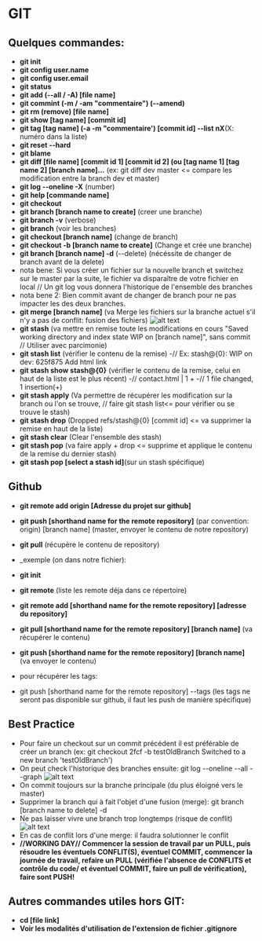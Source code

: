 # GIT

## **Quelques commandes:**

- **git init**
- **git config user.name**
- **git config user.email**
- **git status**
- **git add (--all / -A) [file name]**
- **git commint (-m / -am "commentaire") (--amend)**
- **git rm (remove) [file name]**
- **git show [tag name] [commit id]**
- **git tag [tag name] (-a -m "commentaire') [commit id] --list nX**(X: numéro dans la liste)
- **git reset --hard**
- **git blame**
- **git diff [file name] [commit id 1] [commit id 2] (ou [tag name 1] [tag name 2] [branch name]...** (ex: git diff dev master <= compare les modification entre la branch dev et master)
- **git log --oneline -X** (number)
- **git help [commande name]**
- **git checkout**
- **git branch [branch name to create]** (creer une branche)
- **git branch -v** (verbose)
- **git branch** (voir les branches)
- **git checkout [branch name]** (change de branch)
- **git checkout -b [branch name to create]** (Change et crée une branche)
- **git branch [branch name] -d** (--delete) (nécéssite de changer de branch avant de la delete)
- nota bene: Si vous créer un fichier sur la nouvelle branch et switchez sur le master par la suite, le fichier va disparaître de votre fichier en local
// Un git log vous donnera l'historique de l'ensemble des branches
- nota bene 2: Bien commit avant de changer de branch pour ne pas impacter les des deux branches.
- **git merge [branch name]** (va Merge les fichiers sur la branche actuel s'il n'y a pas de conflit: fusion des fichiers)
![alt text](https://i.ibb.co/LnQ9RVD/Capture2.png)
- **git stash** (va mettre en remise toute les modifications en cours "Saved working directory and index state WIP on [branch name]", sans commit // Utiliser avec parcimonie)
- **git stash list** (vérifier le contenu de la remise)
-// Ex: stash@{0}: WIP on dev: 625f875 Add html link
- **git stash show stash@{0}** (vérifier le contenu de la remise, celui en haut de la liste est le plus récent)
-// contact.html | 1 +
-// 1 file changed, 1 insertion(+)
- **git stash apply** (Va permettre de récupérer les modification sur la branch ou l'on se trouve, // faire git stash list<= pour vérifier ou se trouve le stash)
- **git stash drop** (Dropped refs/stash@{0} [commit id] <= va supprimer la remise en haut de la liste)
- **git stash clear** (Clear l'ensemble des stash)
- **git stash pop** (va faire apply + drop <= supprime et applique le contenu de la remise du dernier stash)
- **git stash pop [select a stash id]**(sur un stash spécifique)

## **Github**

- **git remote add origin [Adresse du projet sur github]**
- **git push [shorthand name for the remote repository]** (par convention: origin) [branch name] (master,  envoyer le contenu de notre repository)
- **git pull** (récupère le contenu de repository)
- _exemple (on dans notre fichier):
- **git init**
- **git remote** (liste les remote déja dans ce répertoire)
- **git remote add [shorthand name for the remote repository] [adresse du repository]**
- **git pull [shorthand name for the remote repository] [branch name]** (va récupérer le contenu)
- **git push [shorthand name for the remote repository] [branch name]** (va envoyer le contenu)

- pour récupérer les tags:
- git push [shorthand name for the remote repository] --tags (les tags ne seront pas disponible sur github, il faut les push de manière spécifique)

## **Best Practice**

- Pour faire un checkout sur un commit précédent il est préférable de créer un branch (ex: git checkout 2fcf -b testOldBranch
Switched to a new branch 'testOldBranch')
- On peut check l'historique des branches ensuite: git log --oneline --all --graph
![alt text](https://i.ibb.co/2k76DWs/Capture.png)
- On commit toujours sur la branche principale (du plus éloigné vers le master)
- Supprimer la branch qui à fait l'objet d'une fusion (merge): git branch [branch name to delete] -d
- Ne pas laisser vivre une branch trop longtemps (risque de conflit)
![alt text](https://i.ibb.co/tpnqH2c/Capture3.png)
- En cas de conflit lors d'une merge: il faudra solutionner le conflit
- **//WORKING DAY// Commencer la session de travail par un PULL, puis résoudre les éventuels CONFLIT(S), éventuel COMMIT, commencer la journée de travail, refaire un PULL (vérifiée l'absence de CONFLITS et contrôle du code/ et éventuel COMMIT, faire un pull de vérification), faire sont PUSH!**

## **Autres commandes utiles hors GIT:**

- **cd [file link]**
- **Voir les modalités d'utilisation de l'extension de fichier .gitignore**
